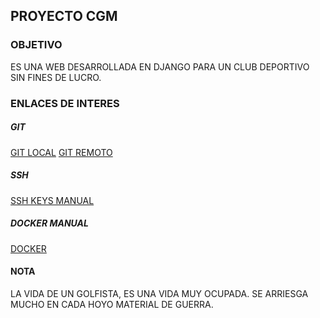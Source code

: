 ## PROYECTO CGM

### OBJETIVO

ES UNA WEB DESARROLLADA EN DJANGO PARA UN CLUB DEPORTIVO SIN FINES DE LUCRO. 


### ENLACES DE INTERES

##### GIT

[GIT LOCAL](git_local.md)
[GIT REMOTO](git_remote.md)

##### SSH

[SSH KEYS MANUAL](ssh-manual.md)

##### DOCKER MANUAL

[DOCKER](docker_manual.md)


#### NOTA

LA VIDA DE UN GOLFISTA, ES UNA VIDA MUY OCUPADA. SE ARRIESGA MUCHO EN CADA HOYO MATERIAL DE GUERRA.

